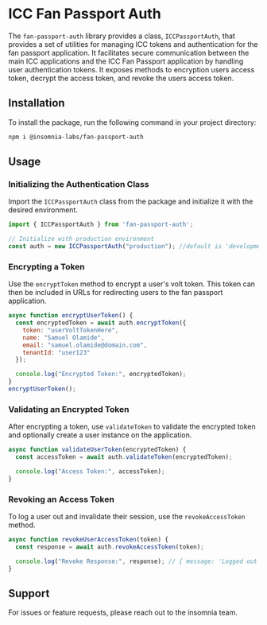 
# ICC Fan Passport Auth

The `fan-passport-auth` library provides a class, `ICCPassportAuth`, that provides a set of utilities for managing ICC tokens and authentication for the fan passport application. It facilitates secure communication between the main ICC applications and the ICC Fan Passport application by handling user authentication tokens. It exposes methods to
encryption users access token, decrypt the access token, and revoke the users access token. 

## Installation

To install the package, run the following command in your project directory:

```bash
npm i @insomnia-labs/fan-passport-auth
```

## Usage

### Initializing the Authentication Class

Import the `ICCPassportAuth` class from the package and initialize it with the desired environment.

```javascript
import { ICCPassportAuth } from 'fan-passport-auth';

// Initialize with production environment
const auth = new ICCPassportAuth("production"); //default is 'development'
```

### Encrypting a Token

Use the `encryptToken` method to encrypt a user's volt token. This token can then be included in URLs for redirecting users to the fan passport application.

```javascript
async function encryptUserToken() {
  const encryptedToken = await auth.encryptToken({
    token: "userVoltTokenHere",
    name: "Samuel Olamide",
    email: "samuel.olamide@domain.com",
    tenantId: "user123"
  });

  console.log("Encrypted Token:", encryptedToken);
}
encryptUserToken();
```

### Validating an Encrypted Token

After encrypting a token, use `validateToken` to validate the encrypted token and optionally create a user instance on the application.

```javascript
async function validateUserToken(encryptedToken) {
  const accessToken = await auth.validateToken(encryptedToken);

  console.log("Access Token:", accessToken);
}
```

### Revoking an Access Token

To log a user out and invalidate their session, use the `revokeAccessToken` method.

```javascript
async function revokeUserAccessToken(token) {
  const response = await auth.revokeAccessToken(token);

  console.log("Revoke Response:", response); // { message: 'Logged out successfully.' }
}
```

## Support

For issues or feature requests, please reach out to the insomnia team.

